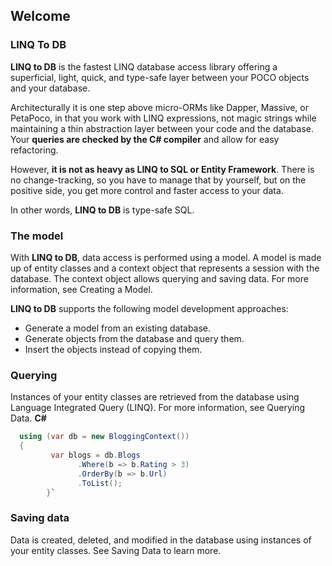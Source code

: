 ## Welcome
### LINQ To DB
**LINQ to DB** is the fastest LINQ database access library offering a superficial, light, quick, and type-safe layer between your POCO objects and your database.

Architecturally it is one step above micro-ORMs like Dapper, Massive, or PetaPoco, in that you work with LINQ expressions, not magic strings while maintaining a thin abstraction layer between your code and the database. Your **queries are checked by the C# compiler** and allow for easy refactoring.

However, **it is not as heavy as LINQ to SQL or Entity Framework**. There is no change-tracking, so you have to manage that by yourself, but on the positive side, you get more control and faster access to your data.

In other words, **LINQ to DB** is type-safe SQL.
### The model
With **LINQ to DB**, data access is performed using a model. A model is made up of entity classes and a context object that represents a session with the database. The context object allows querying and saving data. For more information, see Creating a Model.

**LINQ to DB** supports the following model development approaches:
- Generate a model from an existing database.
- Generate objects from the database and query them.
- Insert the objects instead of copying them.

### Querying
Instances of your entity classes are retrieved from the database using Language Integrated Query (LINQ). For more information, see Querying Data.
**C#**
```csharp
  using (var db = new BloggingContext())
  {
         var blogs = db.Blogs
               .Where(b => b.Rating > 3)
               .OrderBy(b => b.Url)
               .ToList();
        }`
```
### Saving data
Data is created, deleted, and modified in the database using instances of your entity classes. See Saving Data to learn more.